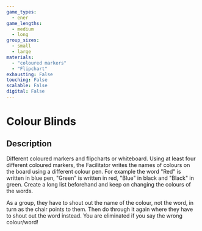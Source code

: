 ```yaml
---
game_types:
  - ener
game_lengths:
  - medium
  - long
group_sizes:
  - small
  - large
materials:
  - "coloured markers"
  - "Flipchart"
exhausting: False
touching: False
scalable: False
digital: False
---
```

# Colour Blinds

## Description
Different coloured markers and flipcharts or whiteboard.
Using at least four different coloured markers, the Facilitator writes the names of colours on the board using a different colour pen.
For example the word "Red" is written in blue pen, "Green" is written in red, "Blue" in black and "Black" in green.
Create a long list beforehand and keep on changing the colours of the words.

As a group, they have to shout out the name of the colour, not the word, in turn as the chair points to them.
Then do through it again where they have to shout out the word instead.
You are eliminated if you say the wrong colour/word!
